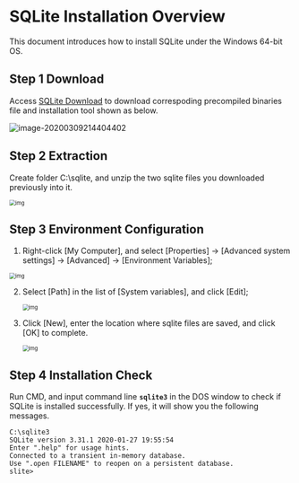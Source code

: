 # SQLite Installation Overview

This document introduces how to install SQLite under the Windows 64-bit OS.

## Step 1 Download

Access [SQLite Download](https://sqlite.org/download.html) to download correspoding precompiled binaries file and installation tool shown as below.

![image-20200309214404402](C:\Users\lenovo\AppData\Roaming\Typora\typora-user-images\image-20200309214404402.png) 

## Step 2 Extraction

Create folder C:\sqlite, and unzip the two sqlite files you downloaded previously into it.

<img src="file:///C:/Users/lenovo/Documents/WXWork/1688850238339508/Cache/Image/2020-03/WXWorkCapture_15838008868763.png" alt="img" style="zoom:67%;" />

## Step 3 Environment Configuration

1. Right-click [My Computer], and select [Properties] -> [Advanced system settings] -> [Advanced] -> [Environment Variables];

<img src="file:///C:/Users/lenovo/Documents/WXWork/1688850238339508/Cache/Image/2020-03/WXWorkCapture_158379987122.png" alt="img" style="zoom:67%;" />

2. Select [Path] in the list of [System variables], and click [Edit];

   <img src="file:///C:/Users/lenovo/Documents/WXWork/1688850238339508/Cache/Image/2020-03/WXWorkCapture_15838000089249.png" alt="img" style="zoom:67%;" />

3. Click [New], enter the location where sqlite files are saved, and click [OK] to complete.

   <img src="file:///C:/Users/lenovo/Documents/WXWork/1688850238339508/Cache/Image/2020-03/WXWorkCapture_15838001313718.png" alt="img" style="zoom:67%;" />

## Step 4 Installation Check

Run CMD, and input command line **`sqlite3`** in the DOS window to check if SQLite is installed successfully. If yes, it will show you the following messages.

```
C:\sqlite3
SQLite version 3.31.1 2020-01-27 19:55:54
Enter ".help" for usage hints.
Connected to a transient in-memory database.
Use ".open FILENAME" to reopen on a persistent database.
slite>
```

